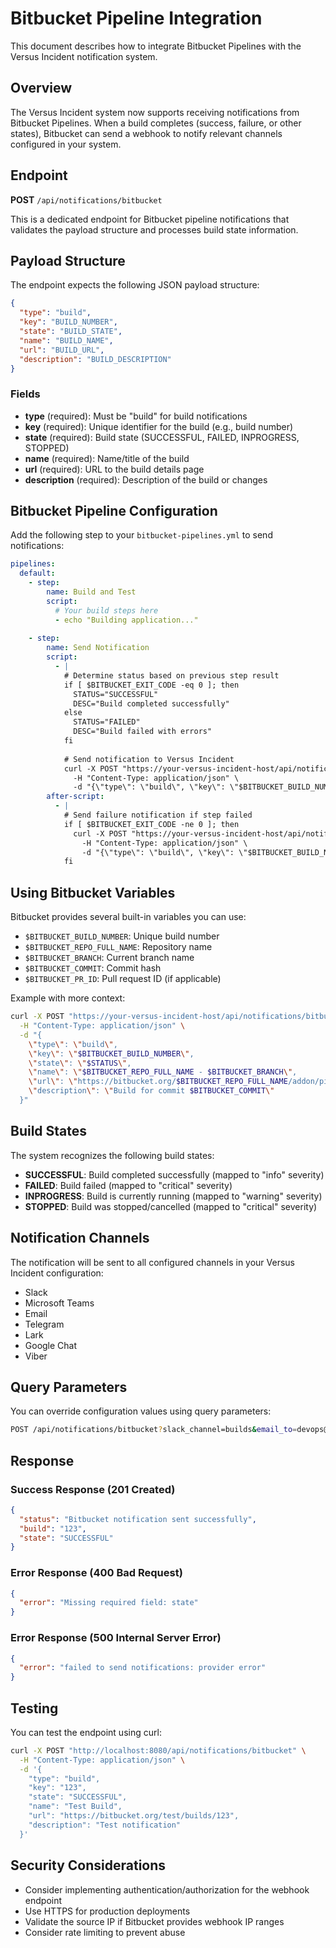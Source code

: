 # Bitbucket Pipeline Integration

This document describes how to integrate Bitbucket Pipelines with the Versus Incident notification system.

## Overview

The Versus Incident system now supports receiving notifications from Bitbucket Pipelines. When a build completes (success, failure, or other states), Bitbucket can send a webhook to notify relevant channels configured in your system.

## Endpoint

**POST** `/api/notifications/bitbucket`

This is a dedicated endpoint for Bitbucket pipeline notifications that validates the payload structure and processes build state information.

## Payload Structure

The endpoint expects the following JSON payload structure:

```json
{
  "type": "build",
  "key": "BUILD_NUMBER",
  "state": "BUILD_STATE", 
  "name": "BUILD_NAME",
  "url": "BUILD_URL",
  "description": "BUILD_DESCRIPTION"
}
```

### Fields

- **type** (required): Must be "build" for build notifications
- **key** (required): Unique identifier for the build (e.g., build number)
- **state** (required): Build state (SUCCESSFUL, FAILED, INPROGRESS, STOPPED)
- **name** (required): Name/title of the build
- **url** (required): URL to the build details page
- **description** (required): Description of the build or changes

## Bitbucket Pipeline Configuration

Add the following step to your `bitbucket-pipelines.yml` to send notifications:

```yaml
pipelines:
  default:
    - step:
        name: Build and Test
        script:
          # Your build steps here
          - echo "Building application..."
          
    - step:
        name: Send Notification
        script:
          - |
            # Determine status based on previous step result
            if [ $BITBUCKET_EXIT_CODE -eq 0 ]; then
              STATUS="SUCCESSFUL"
              DESC="Build completed successfully"
            else
              STATUS="FAILED" 
              DESC="Build failed with errors"
            fi
            
            # Send notification to Versus Incident
            curl -X POST "https://your-versus-incident-host/api/notifications/bitbucket" \
              -H "Content-Type: application/json" \
              -d "{\"type\": \"build\", \"key\": \"$BITBUCKET_BUILD_NUMBER\", \"state\": \"$STATUS\", \"name\": \"Model Alias changed\", \"url\": \"$BUILD_URL\", \"description\": \"$DESC\"}"
        after-script:
          - |
            # Send failure notification if step failed
            if [ $BITBUCKET_EXIT_CODE -ne 0 ]; then
              curl -X POST "https://your-versus-incident-host/api/notifications/bitbucket" \
                -H "Content-Type: application/json" \
                -d "{\"type\": \"build\", \"key\": \"$BITBUCKET_BUILD_NUMBER\", \"state\": \"FAILED\", \"name\": \"Model Alias changed\", \"url\": \"$BUILD_URL\", \"description\": \"Build step failed\"}"
            fi
```

## Using Bitbucket Variables

Bitbucket provides several built-in variables you can use:

- `$BITBUCKET_BUILD_NUMBER`: Unique build number
- `$BITBUCKET_REPO_FULL_NAME`: Repository name
- `$BITBUCKET_BRANCH`: Current branch name
- `$BITBUCKET_COMMIT`: Commit hash
- `$BITBUCKET_PR_ID`: Pull request ID (if applicable)

Example with more context:

```bash
curl -X POST "https://your-versus-incident-host/api/notifications/bitbucket" \
  -H "Content-Type: application/json" \
  -d "{
    \"type\": \"build\",
    \"key\": \"$BITBUCKET_BUILD_NUMBER\",
    \"state\": \"$STATUS\",
    \"name\": \"$BITBUCKET_REPO_FULL_NAME - $BITBUCKET_BRANCH\",
    \"url\": \"https://bitbucket.org/$BITBUCKET_REPO_FULL_NAME/addon/pipelines/home#!/results/$BITBUCKET_BUILD_NUMBER\",
    \"description\": \"Build for commit $BITBUCKET_COMMIT\"
  }"
```

## Build States

The system recognizes the following build states:

- **SUCCESSFUL**: Build completed successfully (mapped to "info" severity)
- **FAILED**: Build failed (mapped to "critical" severity)  
- **INPROGRESS**: Build is currently running (mapped to "warning" severity)
- **STOPPED**: Build was stopped/cancelled (mapped to "critical" severity)

## Notification Channels

The notification will be sent to all configured channels in your Versus Incident configuration:

- Slack
- Microsoft Teams
- Email
- Telegram
- Lark
- Google Chat
- Viber

## Query Parameters

You can override configuration values using query parameters:

```bash
POST /api/notifications/bitbucket?slack_channel=builds&email_to=devops@company.com
```

## Response

### Success Response (201 Created)
```json
{
  "status": "Bitbucket notification sent successfully",
  "build": "123",
  "state": "SUCCESSFUL"
}
```

### Error Response (400 Bad Request)
```json
{
  "error": "Missing required field: state"
}
```

### Error Response (500 Internal Server Error)
```json
{
  "error": "failed to send notifications: provider error"
}
```

## Testing

You can test the endpoint using curl:

```bash
curl -X POST "http://localhost:8080/api/notifications/bitbucket" \
  -H "Content-Type: application/json" \
  -d '{
    "type": "build",
    "key": "123",
    "state": "SUCCESSFUL", 
    "name": "Test Build",
    "url": "https://bitbucket.org/test/builds/123",
    "description": "Test notification"
  }'
```

## Security Considerations

- Consider implementing authentication/authorization for the webhook endpoint
- Use HTTPS for production deployments
- Validate the source IP if Bitbucket provides webhook IP ranges
- Consider rate limiting to prevent abuse
